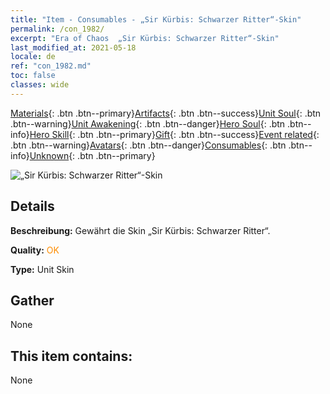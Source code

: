 ```yaml
---
title: "Item - Consumables - „Sir Kürbis: Schwarzer Ritter“-Skin"
permalink: /con_1982/
excerpt: "Era of Chaos  „Sir Kürbis: Schwarzer Ritter“-Skin"
last_modified_at: 2021-05-18
locale: de
ref: "con_1982.md"
toc: false
classes: wide
---
```

 [Materials](/ItemsDE/){: .btn .btn--primary}[Artifacts](/ItemsDE/Artifacts/){: .btn .btn--success}[Unit Soul](/ItemsDE/UnitSoul/){: .btn .btn--warning}[Unit Awakening](/ItemsDE/UnitAwakening/){: .btn .btn--danger}[Hero Soul](/ItemsDE/HeroSoul/){: .btn .btn--info}[Hero Skill](/ItemsDE/HeroSkill/){: .btn .btn--primary}[Gift](/ItemsDE/Gift/){: .btn .btn--success}[Event related](/ItemsDE/Events/){: .btn .btn--warning}[Avatars](/ItemsDE/Avatars/){: .btn .btn--danger}[Consumables](/ItemsDE/Consumables/){: .btn .btn--info}[Unknown](/ItemsDE/Unknown/){: .btn .btn--primary}

 ![„Sir Kürbis: Schwarzer Ritter“-Skin](/images/u/ti_siwangqishipifu.jpg)

## Details
 **Beschreibung:** Gewährt die Skin „Sir Kürbis: Schwarzer Ritter“.

 **Quality:** <span style="color: #FF8C00">OK</span>

 **Type:** Unit Skin

## Gather

  None

## This item contains:

  None


